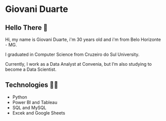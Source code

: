 # Giovani Duarte
## Hello There 👋

Hi, my name is Giovani Duarte, i'm 30 years old and i'm from Belo Horizonte - MG.

I graduated in Computer Science from Cruzeiro do Sul University. 

Currently, I work as a Data Analyst at Convenia, but I’m also studying to become a Data Scientist.


## Technologies 👨‍💻
- Python
- Power BI and Tableau
- SQL and MySQL
- Excek and Google Sheets




<!--
**djovas/djovas** is a ✨ _special_ ✨ repository because its `README.md` (this file) appears on your GitHub profile.

Here are some ideas to get you started:

- 🔭 I’m currently working on ...
- 🌱 I’m currently learning ...
- 👯 I’m looking to collaborate on ...
- 🤔 I’m looking for help with ...
- 💬 Ask me about ...
- 📫 How to reach me: ...
- 😄 Pronouns: ...
- ⚡ Fun fact: ...
-->
